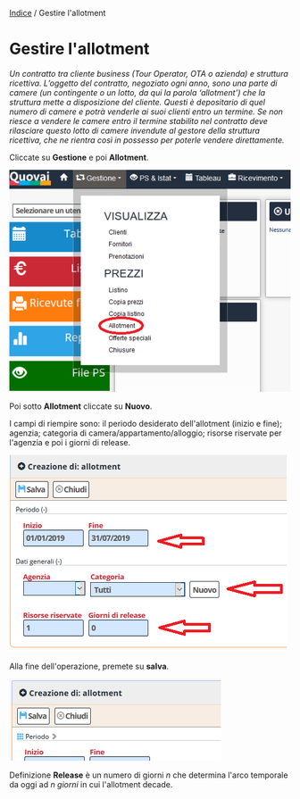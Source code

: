 
[Indice](index.html) / Gestire l'allotment

# Gestire l'allotment

*Un contratto tra cliente business (Tour Operator, OTA o azienda) e struttura ricettiva. L’oggetto del contratto, negoziato ogni anno, sono una parte di camere (un contingente o un lotto, da qui la parola ‘allotment’) che la struttura mette a disposizione del cliente. Questi è depositario di quel numero di camere e potrà venderle ai suoi clienti entro un termine. Se non riesce a vendere le camere entro il termine stabilito nel contratto deve rilasciare questo lotto di camere invendute al gestore della struttura ricettiva, che ne rientra così in possesso per poterle vendere direttamente.*

Cliccate su **Gestione** e poi **Allotment**.

![](images/allotment-001.png)  

Poi sotto **Allotment** cliccate su **Nuovo**. 

I campi di riempire sono: il periodo desiderato dell'allotment (inizio e fine); agenzia; categoria di camera/appartamento/alloggio; risorse riservate per l'agenzia e poi i giorni di release.

![](images/allotment-002.png)  

Alla fine dell'operazione, premete su **salva**.

![image-20200308175423938](images/image-20200308175423938.png)

Definizione 
**Release** è un numero di giorni _n_ che determina l'arco temporale da oggi ad _n giorni_ in cui l'allotment decade.  